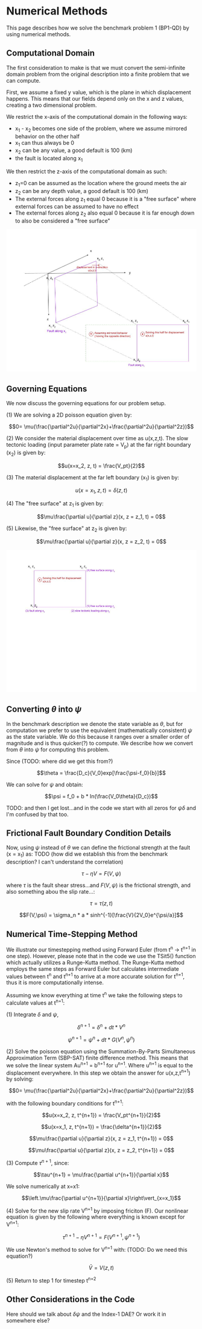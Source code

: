 # Numerical Methods
This page describes how we solve the benchmark problem 1 (BP1-QD) by using numerical methods.

## Computational Domain
The first consideration to make is that we must convert the semi-infinite domain problem from the original description into a finite problem that we can compute.

First, we assume a fixed y value, which is the plane in which displacement happens. 
This means that our fields depend only on the x and z values, creating a two dimensional problem.

We restrict the x-axis of the computational domain in the following ways:
* x<sub>1</sub> - x<sub>2</sub> becomes one side of the problem, where we assume mirrored behavior on the other half
* x<sub>1</sub> can thus always be 0
* x<sub>2</sub> can be any value, a good default is 100 (km)
* the fault is located along x<sub>1</sub>

We then restrict the z-axis of the computational domain as such:
* z<sub>1</sub>=0 can be assumed as the location where the ground meets the air 
* z<sub>2</sub> can be any depth value, a good default is 100 (km)
* The external forces along z<sub>1</sub> equal 0 because it is a "free surface" where external forces can be assumed to have no effect
* The external forces along z<sub>2</sub> also equal 0 because it is far enough down to also be considered a "free surface"

![](img/ThraseBP1.jpg)

## Governing Equations
We now discuss the governing equations for our problem setup. 

(1) We are solving a 2D poisson equation given by:
```math
0= \mu(\frac{\partial^2u}{\partial^2x}+\frac{\partial^2u}{\partial^2z})
```

(2) We consider the material displacement over time as u(x,z,t). The slow tectonic loading (input parameter plate rate = V<sub>p</sub>) at the far right boundary (x<sub>2</sub>) is given by:
```math
u(x=x_2, z, t) = \frac{V_pt}{2}
```

(3) The material displacement at the far left boundary (x<sub>1</sub>) is given by:
```math
u(x=x_1, z, t) = \delta(z,t)
```

(4) The "free surface" at z<sub>1</sub> is given by:
```math
\mu\frac{\partial u}{\partial z}(x, z = z_1, t) = 0
```

(5) Likewise, the "free surface" at z<sub>2</sub> is given by:
```math
\mu\frac{\partial u}{\partial z}(x, z = z_2, t) = 0
```

![](img/ThraseBoundaries.jpg)
## Converting $\theta$ into $\psi$
In the benchmark description we denote the state variable as $\theta$, but for computation we prefer to use the equivalent (mathematically consistent) $\psi$ as the state variable. We do this because it ranges over a smaller order of magnitude and is thus quicker(?) to compute. We describe how we convert from $\theta$ into $\psi$ for computing this problem.

Since (TODO: where did we get this from?)
```math
\theta = \frac{D_c}{V_0}exp[\frac{\psi-f_0}{b}]
```
We can solve for $\psi$ and obtain: 
```math
\psi = f_0 + b * ln(\frac{V_0\theta}{D_c})
```

TODO: and then I get lost...and in the code we start with all zeros for $\psi\delta$ and I'm confused by that too.

## Frictional Fault Boundary Condition Details
Now, using $\psi$ instead of $\theta$ we can define the frictional strength at the fault (x = x<sub>1</sub>) as:
TODO (how did we establish this from the benchmark description? I can't understand the correlation)
```math
\tau - \eta V = F(V,\psi)
```
where $\tau$ is the fault shear stress...and $F(V,\psi)$ is the frictional strength, and also something abou the slip rate...:
```math
\tau = \tau(z,t)
```
```math
F(V,\psi) = \sigma_n * a * sinh^{-1}[\frac{V}{2V_0}e^{\psi/a}]
```

## Numerical Time-Stepping Method

We illustrate our timestepping method using Forward Euler (from t<sup>n</sup> -> t<sup>n+1</sup> in one step). However, please note that in the code we use the TSit5() function which actually utilizes a Runge-Kutta method. The Runge-Kutta method employs the same steps as Forward Euler but calculates intermediate values between t<sup>n</sup> and t<sup>n+1</sup> to arrive at a more accurate solution for t<sup>n+1</sup>, thus it is more computationally intense. 

Assuming we know everything at time t<sup>n</sup> we take the following steps to calculate values at t<sup>n+1</sup>:

(1) Integrate $\delta$ and $\psi$, 
```math
\delta^{n+1} = \delta^n + dt * V^n 
```
```math
\psi^{n+1} = \psi^n + dt * G(V^n, \psi^n)
```
(2) Solve the poisson equation using the Summation-By-Parts Simultaneous Approximation Term (SBP-SAT) finite difference method.
This means that we solve the linear system Au<sup>n+1</sup> = b<sup>n+1</sup> for u<sup>n+1</sup>. Where u<sup>n+1</sup> is equal to the displacement everywhere. In this step we obtain the answer for u(x,z,t<sup>n+1</sup>) by solving:

```math
0= \mu(\frac{\partial^2u}{\partial^2x}+\frac{\partial^2u}{\partial^2z})
```
with the following boundary conditions for t<sup>n+1</sup>:
```math
u(x=x_2, z, t^{n+1}) = \frac{V_pt^{n+1}}{2}
```
```math
u(x=x_1, z, t^{n+1}) = \frac{\delta^{n+1}}{2}
```
```math
\mu\frac{\partial u}{\partial z}(x, z = z_1, t^{n+1}) = 0
```
```math
\mu\frac{\partial u}{\partial z}(x, z = z_2, t^{n+1}) = 0
```

(3) Compute $\tau^{n+1}$, since:
```math
\tau^{n+1} = \mu\frac{\partial u^{n+1}}{\partial x}
```
We solve numerically at x=x1:
```math
\left.\mu\frac{\partial u^{n+1}}{\partial x}\right\vert_{x=x_1}
```
(4) Solve for the new slip rate V<sup>n+1</sup> by imposing friciton (F). Our nonlinear equation is given by the following where everything is known except for V<sup>n+1</sup>:
```math
\tau^{n+1} -\eta V^{n+1} = F(V^{n+1}, \psi^{n+1}) 
```
We use Newton's method to solve for V<sup>n+1</sup> with: (TODO: Do we need this equation?)
```math
\bar V = V(z,t)
```

(5) Return to step 1 for timestep t<sup>n+2</sup>

## Other Considerations in the Code

Here should we talk about $\delta\psi$ and the Index-1 DAE? Or work it in somewhere else?
